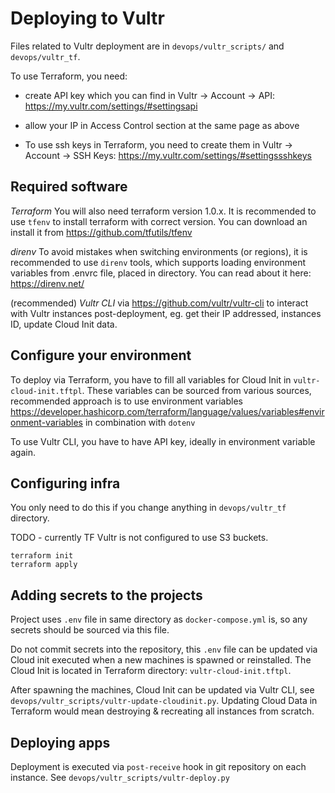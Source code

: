 # Deploying to Vultr


Files related to Vultr deployment are in `devops/vultr_scripts/` and `devops/vultr_tf`. 

To use Terraform, you need:
- create API key which you can find in Vultr -> Account -> API: <https://my.vultr.com/settings/#settingsapi>
- allow your IP in Access Control section at the same page as above

- To use ssh keys in Terraform, you need to create them in Vultr -> Account -> SSH Keys: <https://my.vultr.com/settings/#settingssshkeys>


## Required software


*Terraform* You will also need terraform version 1.0.x. It is recommended to use `tfenv` to install terraform with correct version.
You can download an install it from <https://github.com/tfutils/tfenv>

*direnv* To avoid mistakes when switching environments (or regions), it is recommended to use `direnv` tools, which supports loading environment variables from .envrc file, placed in directory.
You can read about it here:
<https://direnv.net/>

(recommended) *Vultr CLI* via <https://github.com/vultr/vultr-cli> to interact with Vultr instances post-deployment, eg. get their IP addressed, instances ID, update Cloud Init data.

## Configure your environment


To deploy via Terraform, you have to fill all variables for Cloud Init in `vultr-cloud-init.tftpl`.
These variables can be sourced from various sources, recommended approach is to use environment variables <https://developer.hashicorp.com/terraform/language/values/variables#environment-variables> in combination with `dotenv`

To use Vultr CLI, you have to have API key, ideally in environment variable again. 

## Configuring infra

You only need to do this if you change anything in `devops/vultr_tf` directory.

TODO - currently TF Vultr is not configured to use S3 buckets. 


```
terraform init
terraform apply
```

## Adding secrets to the projects

Project uses `.env` file in same directory as `docker-compose.yml` is, so any secrets should be sourced via this file.

Do not commit secrets into the repository, this `.env` file can be updated via Cloud init executed when a new machines is spawned or reinstalled. The Cloud Init is located in Terraform directory: `vultr-cloud-init.tftpl`.

After spawning the machines, Cloud Init can be updated via Vultr CLI, see `devops/vultr_scripts/vultr-update-cloudinit.py`. Updating Cloud Data in Terraform would mean destroying & recreating all instances from scratch.


## Deploying apps

Deployment is executed via `post-receive` hook in git repository on each instance. See `devops/vultr_scripts/vultr-deploy.py`
